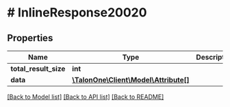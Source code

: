 # # InlineResponse20020

## Properties

Name | Type | Description | Notes
------------ | ------------- | ------------- | -------------
**total_result_size** | **int** |  | 
**data** | [**\TalonOne\Client\Model\Attribute[]**](Attribute.md) |  | 

[[Back to Model list]](../../README.md#documentation-for-models) [[Back to API list]](../../README.md#documentation-for-api-endpoints) [[Back to README]](../../README.md)


